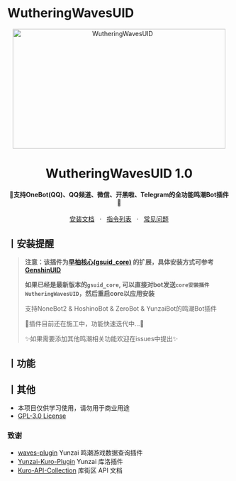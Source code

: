 # WutheringWavesUID

<p align="center">
  <a href="https://github.com/tyql688/WutheringWavesUID"><img src="https://s2.loli.net/2024/08/05/lFN6J5sirhC42by.jpg" width="480" height="270" alt="WutheringWavesUID"></a>
</p>
<h1 align = "center">WutheringWavesUID 1.0</h1>
<h4 align = "center">🚧支持OneBot(QQ)、QQ频道、微信、开黑啦、Telegram的全功能鸣潮Bot插件🚧</h4>
<div align = "center">
        <a href="https://docs.sayu-bot.com/" target="_blank">安装文档</a> &nbsp; · &nbsp;
        <a href="https://docs.sayu-bot.com/PluginsHelp/WutheringWavesUID.html" target="_blank">指令列表</a> &nbsp; · &nbsp;
        <a href="https://docs.sayu-bot.com/常见问题/">常见问题</a>
</div>

## 丨安装提醒

> **注意：该插件为[早柚核心(gsuid_core)](https://github.com/Genshin-bots/gsuid_core)
的扩展，具体安装方式可参考[GenshinUID](https://github.com/KimigaiiWuyi/GenshinUID)**
>
> **如果已经是最新版本的`gsuid_core`, 可以直接对bot发送`core安装插件WutheringWavesUID`，然后重启core以应用安装**
>
>
> 支持NoneBot2 & HoshinoBot & ZeroBot & YunzaiBot的鸣潮Bot插件
>
> 🚧插件目前还在施工中，功能快速迭代中...🚧
>
>
> ✨如果需要添加其他鸣潮相关功能欢迎在issues中提出✨

## 丨功能

## 丨其他

+ 本项目仅供学习使用，请勿用于商业用途
+ [GPL-3.0 License](https://github.com/tyql688/WutheringWavesUID/blob/master/LICENSE)

### 致谢

- [waves-plugin](https://github.com/erzaozi/waves-plugin) Yunzai 鸣潮游戏数据查询插件
- [Yunzai-Kuro-Plugin](https://github.com/TomyJan/Yunzai-Kuro-Plugin) Yunzai 库洛插件
- [Kuro-API-Collection](https://github.com/TomyJan/Kuro-API-Collection) 库街区 API 文档
